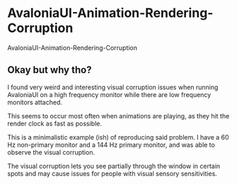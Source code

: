 # AvaloniaUI-Animation-Rendering-Corruption
AvaloniaUI-Animation-Rendering-Corruption

## Okay but why tho? 

I found very weird and interesting visual corruption issues when running AvaloniaUI on a high frequency monitor while there are low frequency monitors attached. 

This seems to occur most often when animations are playing, as they hit the render clock as fast as possible. 

This is a minimalistic example (ish) of reproducing said problem. I have a 60 Hz non-primary monitor and a 144 Hz primary monitor, and was able to observe the visual corruption. 

The visual corruption lets you see partially through the window in certain spots and may cause issues for people with visual sensory sensitivities. 
